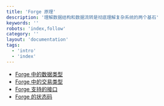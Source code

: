 ```yaml
---
title: 'Forge 原理'
description: '理解数据结构和数据流转是彻底理解复杂系统的两个基石'
keywords: ''
robots: 'index,follow'
category: ''
layout: 'documentation'
tags:
  - 'intro'
  - 'index'
---
```


- [Forge 中的数据类型](./types)
- [Forge 中的交易类型](./txs)
- [Forge 支持的接口](./rpc)
- [Forge 的状态码](./code)
